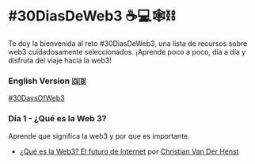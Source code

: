 # #30DiasDeWeb3 ☕️💻🕸⛓

Te doy la bienvenida al reto #30DiasDeWeb3, una lista de recursos sobre web3 cuidadosamente seleccionados. ¡Aprende poco a poco, día a día y disfruta del viaje hacia la web3!

### English Version 🇬🇧

[#30DaysOfWeb3](https://github.com/brolag/30DaysOfWeb3)

### Día 1 - ¿Qué es la Web 3?

Aprende que significa la web3 y por que es importante.

- [¿Qué es la Web3? El futuro de Internet](https://youtu.be/-FZGPzn0KL4) por [Christian Van Der Henst](https://twitter.com/cvander)
